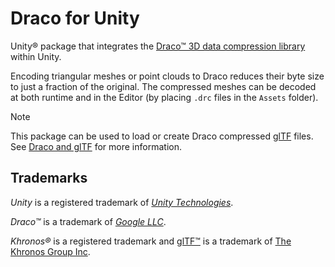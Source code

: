# Draco for Unity

Unity&reg; package that integrates the [Draco&trade; 3D data compression library][draco] within Unity.

Encoding triangular meshes or point clouds to Draco reduces their byte size to just a fraction of the original. The compressed meshes can be decoded at both runtime and in the Editor (by placing `.drc` files in the `Assets` folder).

> [!NOTE]
> This package can be used to load or create Draco compressed [glTF][gltf] files. See [Draco and glTF](do-more.md#draco-and-gltf) for more information.

## Trademarks

*Unity* is a registered trademark of [*Unity Technologies*][unity].

*Draco&trade;* is a trademark of [*Google LLC*][GoogleLLC].

*Khronos&reg;* is a registered trademark and [glTF&trade;][gltf] is a trademark of [The Khronos Group Inc][khronos].

[draco]: https://google.github.io/draco
[gltf]: https://www.khronos.org/gltf/
[GoogleLLC]: https://about.google/
[khronos]: https://www.khronos.org
[unity]: https://unity.com
